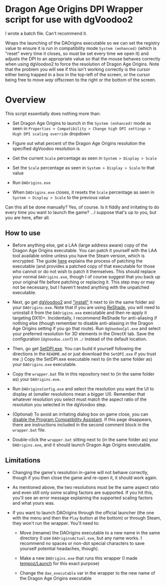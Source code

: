 # Dragon Age Origins DPI Wrapper script for use with dgVoodoo2

I wrote a batch file. Can't recommend it.

Wraps the launching of the DAOrigins executable so we can set the registry value to ensure it is run in compatibility mode `System (enhanced)` (which is "reset" every time it closes, so must be set every time we open it) and adjusts the DPI to an appropriate value so that the mouse behaves correctly when using dgVoodoo2 to force the resolution of Dragon Age Origins. Note that the problem you will see if this isn't working correctly is the cursor either being trapped in a box in the top-left of the screen, or the cursor being free to move *way* offscreen to the right or the bottom of the screen.

# Overview

This script essentially does nothing more than:

- Set Dragon Age Origins to launch in the `System (enhanced)` mode as seen in `Properties > Compatibility > Change high DPI settings > High DPI scaling override` dropdown

- Figure out what percent of the Dragon Age Origins resolution the specified dgVoodoo resolution is

- Get the current `Scale` percentage as seen in `System > Display > Scale`

- Set the `Scale` percentage as seen in `System > Display > Scale` to that value 

- Run `DAOrigins.exe`

- When `DAOrigins.exe` closes, it resets the `Scale` percentage as seen in `System > Display > Scale` to the previous value

Can this all be done manually? Yes, of course. Is it fiddly and irritating to do every time you want to launch the game? ...I suppose that's up to you, but you are here, after all.

## How to use

- Before anything else, get a LAA (large address aware) copy of the Dragon Age Origins executable. You can patch it yourself with the LAA tool available online unless you have the Steam version, which is encrypted. The guide [here](https://steamcommunity.com/sharedfiles/filedetails/?id=233222451) explains the process of patching the executable (and provides a patched copy of that executable for those who cannot or do not wish to patch it themselves. This should replace your normal `DAOrigins.exe`, though I of course suggest that you back up your original file before patching or replacing it. This step may or may not be necessary, but I haven't tested anything with the unpatched executable.

- Next, go get [dgVoodoo2](http://dege.freeweb.hu/dgVoodoo2/dgVoodoo2/) and ["install"](http://dege.freeweb.hu/dgVoodoo2/QuickGuide/) it next to (in the same folder as) your `DAOrigins.exe`. Note that if you are using [ReShade](https://reshade.me/), you will need to uninstall it from the `DAOrigins.exe` executable and then re-apply it targeting DX10+. Incidentally, I recommend ReShade for anti-aliasing if nothing else (though remember to disable anti-aliasing in the Dragon Age Origins setting if you go that route). Run `dgVoodooCpl.exe` and select your preferred resolution for 3D elements in the DirectX tab. Save the configuration (`dgVoodoo.conf`) in `./` instead of the default location.

- Then, go get [SetDPI.exe](https://github.com/tempoz/SetDPI/releases/tag/v1.0.1). You can build it yourself following the directions in the `README.md` or just download the `SetDPI.exe` if you trust me ;)  Copy the SetDPI.exe executable next to (in the same folder as) your `DAOrigins.exe` executable.

- Copy the `wrapper.bat` file in this repository next to (in the same folder as) your `DAOrigins.exe`.

- Run `DAOriginsConfig.exe` and select the resolution you want the UI to display at (smaller resolutions mean a bigger UI). Remember that whatever resolution you select must match the aspect ratio of the resolution you selected in the dgVoodoo step.

- (Optional) To avoid an irritating dialog box on game close, you can [disable the Program Compatibility Assistant](https://www.isunshare.com/computer/why-and-how-to-disable-program-compatibility-assistant-service.html). If this page disappears, there are instructions included in the second comment block in the `wrapper.bat` file.

- Double-click the `wrapper.bat` sitting next to (in the same folder as) your `DAOrigins.exe`, and it should launch Dragon Age Origins executable.

## Limitations

- Changing the game's resolution in-game will not behave correctly, though if you then close the game and re-open it, it should work again.

- As mentioned above, the two resolutions must be the same aspect ratio and even still only some scaling factors are supported. If you hit this, you'll see an error message explaining the supported scaling factors and what yours was.

- If you want to launch DAOrigins through the official launcher (the one with the menu and then the `Play` button at the bottom) or through Steam, they won't run the wrapper. You'll need to:

  - Move (rename) the DAOrigins executable to a new name in the same directory (I use `DAOriginsActual.exe`, but any name works. I recommend no spaces or non-dot special characters to save yourself potential headaches, though).
  
  - Make a new `DAOrigins.exe` that runs this wrapper (I made [tempoz/Launch](https://github.com/tempoz/Launch) for this exact purpose)
  
  - Change the `dao_executable` var in the wrapper to the new name of the Dragon Age Origins executable
